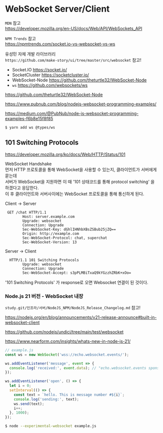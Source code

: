 # WebSocket Server/Client

`MDN` 참고  
https://developer.mozilla.org/en-US/docs/Web/API/WebSockets_API

`NPM Trends` 참고  
https://npmtrends.com/socket.io-vs-websocket-vs-ws

유성민 자체 개발 라이브러리  
`https://github.com/make-story/ui/tree/master/src/websocket` 참고!

- Socket.IO
  https://socket.io/
- SocketCluster
  https://socketcluster.io/
- WebSocket-Node
  https://github.com/theturtle32/WebSocket-Node
- `ws`
  https://github.com/websockets/ws

https://github.com/theturtle32/WebSocket-Node

https://www.pubnub.com/blog/nodejs-websocket-programming-examples/

https://medium.com/@PubNub/node-js-websocket-programming-examples-f6b8e15f8f85

```bash
$ yarn add ws @types/ws
```

## 101 Switching Protocols

https://developer.mozilla.org/ko/docs/Web/HTTP/Status/101

WebSocket Handshake  
먼저 HTTP 프로토콜을 통해 WebSocket을 사용할 수 있는지, 클라이언트가 서버에게 묻는데  
서버가 WebSocket을 지원하면 이 때 '101 상태코드를 통해 protocol switching' 을 하겠다고 응답한다.  
이 후 클라이언트와 서버사이에는 WebSocket 프로토콜을 통해 통신하게 된다.

Client -> Server

```
 GET /chat HTTP/1.1
        Host: server.example.com
        Upgrade: websocket
        Connection: Upgrade
        Sec-WebSocket-Key: dGhlIHNhbXBsZSBub25jZQ==
        Origin: http://example.com
        Sec-WebSocket-Protocol: chat, superchat
        Sec-WebSocket-Version: 13
```

Server -> Client

```
  HTTP/1.1 101 Switching Protocols
        Upgrade: websocket
        Connection: Upgrade
        Sec-WebSocket-Accept: s3pPLMBiTxaQ9kYGzzhZRbK+xOo=
```

'101 Switching Protocols' 가 response로 오면 Websocket 연결이 된 것이다.

### Node.js 21 버전 - WebSocket 내장

`study.git/인프라/서버/NodeJS_NPM/NodeJS_Release_Changelog.md` 참고!

https://nodejs.org/en/blog/announcements/v21-release-announce#built-in-websocket-client

https://github.com/nodejs/undici/tree/main/test/websocket

https://www.nearform.com/insights/whats-new-in-node-js-21/

```javascript
// example.js
const ws = new WebSocket('wss://echo.websocket.events/');

ws.addEventListener('message', event => {
  console.log('received:', event.data); // "echo.websocket.events sponsored by Lob.com"
});

ws.addEventListener('open', () => {
  let i = 0;
  setInterval(() => {
    const text = `hello. This is message number #${i}`;
    console.log('sending:', text);
    ws.send(text);
    i++;
  }, 1000);
});
```

```bash
$ node --experimental-websocket example.js
```
